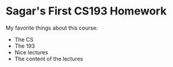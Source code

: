 # Sagar's First CS193 Homework

My favorite things about this course:
 - The CS
 - The 193
 - Nice lectures
 - The content of the lectures